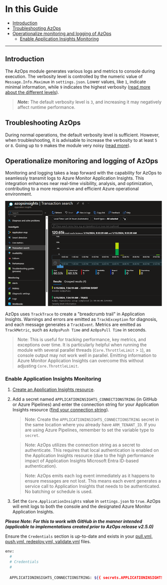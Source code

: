 # In this Guide

- [Introduction](#introduction)
- [Troubleshooting AzOps](#troubleshooting-azops)
- [Operationalize monitoring and logging of AzOps](#operationalize-monitoring-and-logging-of-azops)
  - [Enable Application Insights Monitoring](#enable-application-insights-monitoring)

---

## Introduction

The AzOps module generates various logs and metrics to console during execution. The verbosity level is controlled by the numeric value of `Message.Info.Maximum` in `settings.json`. Lower values, like `1`, indicate minimal information, while `9` indicates the highest verbosity ([read more about the different levels](https://psframework.org/documentation/documents/psframework/logging/basics/message-levels.html)).

> **_Note:_** The default verbosity level is `3`, and increasing it may negatively affect runtime performance.

## Troubleshooting AzOps

During normal operations, the default verbosity level is sufficient. However, when troubleshooting, it is advisable to increase the verbosity to at least `5` or `8`. Going up to `9` makes the module very noisy ([read more](https://github.com/azure/azops/wiki/troubleshooting)).

## Operationalize monitoring and logging of AzOps

Monitoring and logging takes a leap forward with the capability for AzOps to seamlessly transmit logs to Azure Monitor Application Insights. This integration enhances near real-time visibility, analysis, and optimization, contributing to a more responsive and efficient Azure operational environment.

![Transaction search](./Media/Monitoring/transactionsearch.png)

AzOps uses `TrackTrace` to create a "breadcrumb trail" in Application Insights. Warnings and errors are emitted as `TrackException` for diagnosis, and each message generates a `TrackEvent`. Metrics are emitted as `TrackMetric`, such as `AzOpsPush Time` and `AzOpsPull Time` in seconds.

> Note: This is useful for tracking performance, key metrics, and exceptions over time. It is particularly helpful when running the module with several parallel threads (`Core.ThrottleLimit` > `1`), as console output may not work well in parallel. Emitting information to Azure Monitor Application Insights can overcome this without adjusting `Core.ThrottleLimit`.

### Enable Application Insights Monitoring

1. [Create an Application Insights resource](https://learn.microsoft.com/en-us/azure/azure-monitor/app/create-workspace-resource#create-a-workspace-based-resource).
2. Add a secret named `APPLICATIONINSIGHTS_CONNECTIONSTRING` (in GitHub or Azure Pipelines) and enter the connection string for your Application Insights resource ([find your connection string](https://learn.microsoft.com/en-us/azure/azure-monitor/app/sdk-connection-string?tabs=dotnet5#find-your-connection-string)).

    > Note: Create the `APPLICATIONINSIGHTS_CONNECTIONSTRING` secret in the same location where you already have `ARM_TENANT_ID`. If you are using Azure Pipelines, remember to set the variable type to `secret`.

    > Note: AzOps utilizes the connection string as a secret to authenticate. This requires that local authentication is enabled on the Application Insights resource (due to the high performance impact of Application Insights Microsoft Entra ID-based authentication).

    > Note: AzOps emits each log event immediately as it happens to ensure messages are not lost. This means each event generates a service call to Application Insights that needs to be authenticated. No batching or schedule is used.

3. Set the `Core.ApplicationInsights` value in `settings.json` to `true`. AzOps will emit logs to both the console and the designated Azure Monitor Application Insights.

**_Please Note: For this to work with GitHub in the manner intended (applicable to implementations created prior to AzOps release v2.5.0)_**

Ensure the `Credentials` section is up-to-date and exists in your [pull.yml, push.yml, redeploy.yml, validate.yml](https://github.com/Azure/AzOps-Accelerator/blob/main/.github/workflows) files.

```bash
env:
  #
  # Credentials
  #

  APPLICATIONINSIGHTS_CONNECTIONSTRING: ${{ secrets.APPLICATIONINSIGHTS_CONNECTIONSTRING }}
```